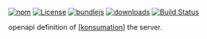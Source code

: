[![npm](https://img.shields.io/npm/v/@konsumation/openapi.svg)](https://www.npmjs.com/package/@konsumation/openapi)
[![License](https://img.shields.io/badge/License-BSD%203--Clause-blue.svg)](https://opensource.org/licenses/BSD-3-Clause)
[![bundlejs](https://deno.bundlejs.com/?q=@konsumation/openapi\&badge=detailed)](https://bundlejs.com/?q=@konsumation/openapi)
[![downloads](http://img.shields.io/npm/dm/@konsumation/openapi.svg?style=flat-square)](https://npmjs.org/package/@konsumation/openapi)
[![Build Status](https://img.shields.io/endpoint.svg?url=https%3A%2F%2Factions-badge.atrox.dev%2Fkonsumation%2Fopenapi%2Fbadge\&style=flat)](https://actions-badge.atrox.dev/konsumation/openapi/goto)


openapi definition of [[konsumation](https://konsumation.github.io)] the server.
